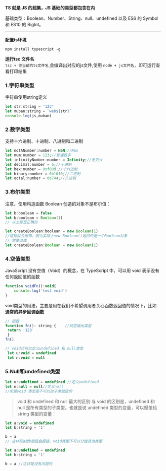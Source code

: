 **TS 就是 JS 的超集，JS 基础的类型都包含在内**

基础类型：Boolean、Number、String、null、undefined 以及 ES6 的  Symbol 和 ES10 的 BigInt。
- - - 
**配置ts环境**

`npm install typescript -g`

**运行tsc 文件名**<Br/>
`tsc + 你当前的ts文件名`,会编译出对应的js文件,使用
`node + js文件名`，即可运行查看打印结果


### 1.字符串类型
字符串使用string定义
```js
let str:string = '123'
let muban:string = `web${str}`
console.log(js,muban)
```

### 2.数字类型
支持十六进制、十进制、八进制和二进制
```js
let notANumber:number = NaN;//Nan
let num:number = 123;//普通数字
let infinityNumber:number = Infinity;//无穷大
let decimal:number = 6;//十进制
let hex:number = 0xf00d;//十六进制
let binary:number = 0b1010;//二进制
let octal:number = 0o744;//八进制
```

### 3.布尔类型
注意，使用构造函数 Boolean 创造的对象不是布尔值：
```js
let b:boolean = false
let b:boolean = Boolean(1)
// 以上都是正确的

let createBoolean:boolean = new Boolean(1)
//这样就会报错，因为实际上new Boolean()返回的是一个Boolean对象
// 需要改成
let createBoolean:Boolean = new Boolean(1)
```
### 4.空值类型
JavaScript 没有空值（Void）的概念，在 TypeScript 中，可以用 void 表示没有任何返回值的函数
```js
function voidFn():void{
    console.log('test void')
}
```
void类型的用法，主要是用在我们不希望调用者关心函数返回值的情况下，比如 **通常的异步回调函数** <br/>

```js
// 函数
function fn(): string {    //规定输出类型
 return '123'
 }
fn()

// void也可以定义undefined 和 null类型
 let u:void = undefined
 let n:void = null
```

### 5.Null和undefined类型
```js
let u:undefined = undefined //定义undefined
let n:null = null//定义null
//但是void 类型是不可以给子类赋值的
```
>void 和 undefined 和 null 最大的区别
与 void 的区别是，undefined 和 null 是所有类型的子类型。也就是说 undefined 类型的变量，可以赋值给 string 类型的变量：

```js
let a:void = undefined
let b:string = '1'

b = a
// 这样把a给b赋值会报错，void类型不可以分给其他类型

let a:undefined = undefined
let b:string = '1'

b = a //这样是没有问题的
```




